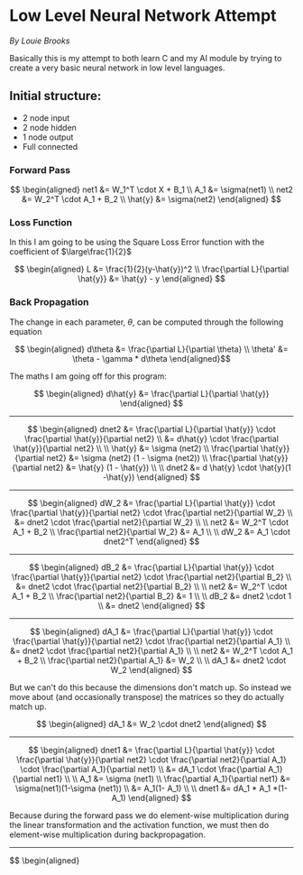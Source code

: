 # Low Level Neural Network Attempt
*By Louie Brooks*

Basically this is my attempt to both learn C and my AI module by trying to create a very basic neural network in low level languages.

## Initial structure:
- 2 node input
- 2 node hidden
- 1 node output
- Full connected

### Forward Pass
$$
\begin{aligned}
net1 &= W_1^T \cdot X + B_1 \\
A_1 &= \sigma(net1) \\
net2 &= W_2^T \cdot A_1 + B_2 \\
\hat{y} &= \sigma(net2)
\end{aligned}
$$

### Loss Function
In this I am going to be using the Square Loss Error function with the coefficient of $\large\frac{1}{2}$

$$
\begin{aligned}
L &= \frac{1}{2}(y-\hat{y})^2 \\
\frac{\partial L}{\partial \hat{y}} &= \hat{y} - y
\end{aligned}
$$

### Back Propagation
The change in each parameter, $\theta$, can be computed through the following equation

$$
\begin{aligned}
d\theta &= \frac{\partial L}{\partial \theta} \\
\theta' &= \theta - \gamma * d\theta
\end{aligned}$$

The maths I am going off for this program:

$$
\begin{aligned}
d\hat{y} &= \frac{\partial L}{\partial \hat{y}}
\end{aligned}
$$

---
$$
\begin{aligned}
dnet2 &= \frac{\partial L}{\partial \hat{y}} \cdot \frac{\partial \hat{y}}{\partial net2} \\
&= d\hat{y} \cdot \frac{\partial \hat{y}}{\partial net2} \\ \\
\hat{y} &= \sigma (net2) \\
\frac{\partial \hat{y}}{\partial net2} &= \sigma (net2) (1 - \sigma (net2)) \\
\frac{\partial \hat{y}}{\partial net2} &= \hat{y} (1 - \hat{y}) \\ \\
dnet2 &= d \hat{y} \cdot \hat{y}(1 -\hat{y})
\end{aligned}
$$

---
$$
\begin{aligned}
dW_2 &= \frac{\partial L}{\partial \hat{y}} \cdot \frac{\partial \hat{y}}{\partial net2} \cdot \frac{\partial net2}{\partial W_2} \\
&= dnet2 \cdot \frac{\partial net2}{\partial W_2} \\ \\
net2 &= W_2^T \cdot A_1 + B_2 \\
\frac{\partial net2}{\partial W_2} &= A_1 \\ \\
dW_2 &= A_1 \cdot dnet2^T
\end{aligned}
$$

---
$$
\begin{aligned}
dB_2 &= \frac{\partial L}{\partial \hat{y}} \cdot \frac{\partial \hat{y}}{\partial net2} \cdot \frac{\partial net2}{\partial B_2} \\
&= dnet2 \cdot \frac{\partial net2}{\partial B_2} \\ \\
net2 &= W_2^T \cdot A_1 + B_2 \\
\frac{\partial net2}{\partial B_2} &= 1 \\ \\
dB_2 &= dnet2 \cdot 1 \\
&= dnet2
\end{aligned}
$$

---
$$
\begin{aligned}
dA_1 &= \frac{\partial L}{\partial \hat{y}} \cdot \frac{\partial \hat{y}}{\partial net2} \cdot \frac{\partial net2}{\partial A_1} \\
&= dnet2 \cdot \frac{\partial net2}{\partial A_1} \\ \\
net2 &= W_2^T \cdot A_1 + B_2 \\
\frac{\partial net2}{\partial A_1} &= W_2 \\ \\
dA_1 &= dnet2 \cdot W_2
\end{aligned}
$$

But we can't do this because the dimensions don't match up. So instead we move about (and occasionally transpose) the matrices so they do actually match up.

$$
\begin{aligned}
dA_1 &= W_2 \cdot dnet2
\end{aligned}
$$

---
$$
\begin{aligned}
dnet1 &= \frac{\partial L}{\partial \hat{y}} \cdot \frac{\partial \hat{y}}{\partial net2} \cdot \frac{\partial net2}{\partial A_1} \cdot \frac{\partial A_1}{\partial net1} \\
&= dA_1 \cdot \frac{\partial A_1}{\partial net1} \\ \\ 
A_1 &= \sigma (net1) \\
\frac{\partial A_1}{\partial net1} &= \sigma(net1)(1-\sigma (net1)) \\
&= A_1(1- A_1) \\ \\
dnet1 &= dA_1 * A_1 *(1-A_1)
\end{aligned}
$$

Because during the forward pass we do element-wise multiplication during the linear transformation and the activation function, we must then do element-wise multiplication during backpropagation.

---
$$
\begin{aligned}